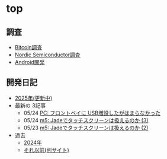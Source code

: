 # top

## 調査

* [Bitcoin調査](bitcoin/index.md)
* [Nordic Semiconductor調査](nrf/index.md)
* [Android開発](android/index.md)

## 開発日記

* [2025年(更新中)](devwork2025.md)
* 最新の 3記事
  * 05/24 [PC: フロントベイに USB増設したがはまらなかった](2025/05/20250524-pc.md)
  * 05/24 [m5: Jadeでタッチスクリーンは扱えるのか (3)](2025/05/20250524-m5.md)
  * 05/23 [m5: Jadeでタッチスクリーンは扱えるのか (2)](2025/05/20250523-m5.md)
* 過去
  * [2024年](devwork2024.md)
  * [それ以前(別サイト)](https://hiro99ma.blogspot.com/)

